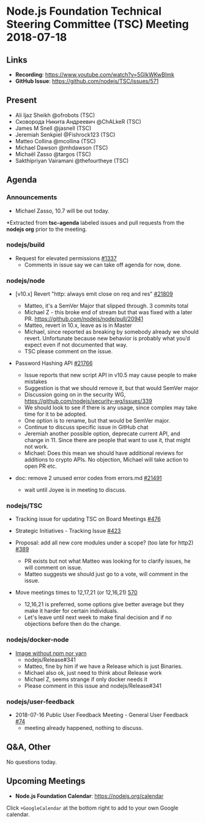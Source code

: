 # Node.js Foundation Technical Steering Committee (TSC) Meeting 2018-07-18

## Links

* **Recording**: <https://www.youtube.com/watch?v=5GIkWKwBImk>
* **GitHub Issue**: <https://github.com/nodejs/TSC/issues/571>

## Present

* Ali Ijaz Sheikh @ofrobots (TSC)
* Сковорода Никита Андреевич @ChALkeR (TSC)
* James M Snell @jasnell (TSC)
* Jeremiah Senkpiel @Fishrock123 (TSC)
* Matteo Collina @mcollina (TSC)
* Michael Dawson @mhdawson (TSC)
* Michaël Zasso @targos (TSC)
* Sakthipriyan Vairamani @thefourtheye (TSC)

## Agenda

### Announcements

* Michael Zasso, 10.7 will be out today.

*Extracted from **tsc-agenda** labeled issues and pull requests from the **nodejs org** prior to the meeting.

### nodejs/build

* Request for elevated permissions [#1337](https://github.com/nodejs/build/issues/1337)
  * Comments in issue say we can take off agenda for now, done.

### nodejs/node

* \[v10.x\] Revert "http: always emit close on req and res" [#21809](https://github.com/nodejs/node/pull/21809)
  * Matteo, it's a SemVer Major that slipped through.  3 commits total
  * Michael Z - this broke end of stream but that was fixed with a later PR.
    <https://github.com/nodejs/node/pull/20941>
  * Matteo, revert in 10.x, leave as is in Master
  * Michael, since reported as breaking by somebody already we should revert. Unfortunate
    because new behavior is probably what you’d expect even if not documented that way.
  * TSC please comment on the issue.

* Password Hashing API [#21766](https://github.com/nodejs/node/issues/21766)
  * Issue reports that new script API in v10.5 may cause people to make mistakes
  * Suggestion is that we should remove it, but that would SemVer major
  * Discussion going on in the security WG, <https://github.com/nodejs/security-wg/issues/339>
  * We should look to see if there is any usage, since complex may take time for it
    to be adopted.
  * One option is to rename, but that would be SemVer major.
  * Continue to discuss specific issue in GitHub chat
  * Jeremiah another possible option, deprecate current API, and change in 11.  Since
    there are people that want to use it, that might not work.
  * Michael: Does this mean we should have additional reviews for additions to crypto APIs.
    No objection, Michael will take action to open PR etc.

* doc: remove 2 unused error codes from errors.md [#21491](https://github.com/nodejs/node/pull/21491)
  * wait until Joyee is in meeting to discuss.

### nodejs/TSC

* Tracking issue for updating TSC on Board Meetings [#476](https://github.com/nodejs/TSC/issues/476)
* Strategic Initiatives - Tracking Issue [#423](https://github.com/nodejs/TSC/issues/423)

* Proposal: add all new core modules under a scope? (too late for http2) [#389](https://github.com/nodejs/TSC/issues/389)
  * PR exists but not what Matteo was looking for to clarify issues, he will comment on issue.
  * Matteo suggests we should just go to a vote, will comment in the issue.

* Move meetings times to 12,17,21 (or 12,16,21) [570](https://github.com/nodejs/TSC/issues/570)
  * 12,16,21  is preferred, some options give better average but they make it harder for
    certain individuals.
  * Let's leave until next week to make final decision and if no objections before then do the
    change.

### nodejs/docker-node
* [Image without npm nor yarn](https://github.com/nodejs/docker-node/issues/404)
  * nodejs/Release#341
  * Matteo, fine by him if we have a Release which is just Binaries.
  * Michael also ok, just need to think about Release work
  * Michael Z, seems strange if only docker needs it
  * Please comment in this issue and nodejs/Release#341

### nodejs/user-feedback

* 2018-07-16 Public User Feedback Meeting - General User Feedback [#74](https://github.com/nodejs/user-feedback/issues/74)
  * meeting already happened, nothing to discuss.

## Q&A, Other

No questions today.

## Upcoming Meetings

* **Node.js Foundation Calendar**: <https://nodejs.org/calendar>

Click `+GoogleCalendar` at the bottom right to add to your own Google calendar.
